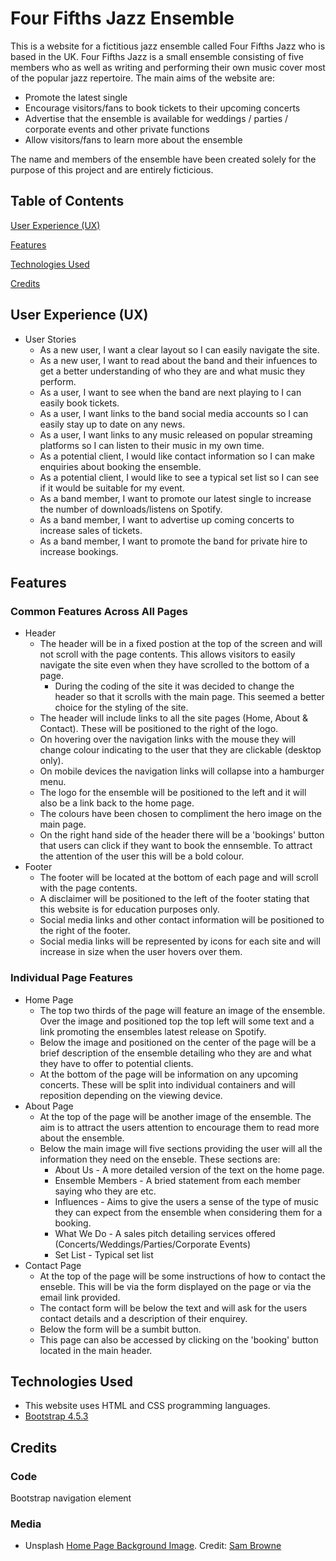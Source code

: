# Four Fifths Jazz Ensemble

This is a website for a fictitious jazz ensemble called Four Fifths Jazz who is based in the UK. Four Fifths Jazz is a small ensemble consisting of five 
members who as well as writing and performing their own music cover most of the popular jazz repertoire. The main aims of the website are:
* Promote the latest single
* Encourage visitors/fans to book tickets to their upcoming concerts
* Advertise that the ensemble is available for weddings / parties / corporate events and other private functions
* Allow visitors/fans to learn more about the ensemble 

The name and members of the ensemble have been created solely for the purpose of this project and are entirely ficticious.

## Table of Contents

[User Experience (UX)](#userexperience)

[Features](#features)

[Technologies Used](#technologies)

[Credits](#credits)


<a name="userexperience"></a>
## User Experience (UX)

* User Stories
    * As a new user, I want a clear layout so I can easily navigate the site.
    * As a new user, I want to read about the band and their infuences to get a better understanding of who they are and what music they perform.
    * As a user, I want to see when the band are next playing to I can easily book tickets.
    * As a user, I want links to the band social media accounts so I can easily stay up to date on any news.
    * As a user, I want links to any music released on popular streaming platforms so I can listen to their music in my own time.
    * As a potential client, I would like contact information so I can make enquiries about booking the ensemble.
    * As a potential client, I would like to see a typical set list so I can see if it would be suitable for my event.
    * As a band member, I want to promote our latest single to increase the number of downloads/listens on Spotify.
    * As a band member, I want to advertise up coming concerts to increase sales of tickets.
    * As a band member, I want to promote the band for private hire to increase bookings.

<a name="features"></a>
## Features

### Common Features Across All  Pages

* Header
    * The header will be in a fixed postion at the top of the screen and will not scroll with the page contents. This allows visitors to easily navigate the site even when they have scrolled to the bottom of a page.
        * During the coding of the site it was decided to change the header so that it scrolls with the main page. This seemed a better choice for the styling of the site.
    * The header will include links to all the site pages (Home, About & Contact). These will be positioned to the right of the logo.
    * On hovering over the navigation links with the mouse they will change colour indicating to the user that they are clickable (desktop only).
    * On mobile devices the navigation links will collapse into a hamburger menu.
    * The logo for the ensemble will be positioned to the left and it will also be a link back to the home page.
    * The colours have been chosen to compliment the hero image on the main page.
    * On the right hand side of the header there will be a 'bookings' button that users can click if they want to book the ennsemble. To attract the attention of the user this will be a bold colour.
* Footer
    * The footer will be located at the bottom of each page and will scroll with the page contents.
    * A disclaimer will be positioned to the left of the footer stating that this website is for education purposes only.
    * Social media links and other contact information will be positioned to the right of the footer.
    * Social media links will be represented by icons for each site and will increase in size when the user hovers over them.

### Individual Page Features

* Home Page
    * The top two thirds of the page will feature an image of the ensemble. Over the image and positioned top the top left will some text and a link promoting the ensembles latest release on Spotify.
    * Below the image and positioned on the center of the page will be a brief description of the ensemble detailing who they are and what they have to offer to potential clients.
    * At the bottom of the page will be information on any upcoming concerts. These will be split into individual containers and will reposition depending on the viewing device.
* About Page
    * At the top of the page will be another image of the ensemble. The aim is to attract the users attention to encourage them to read more about the ensemble.
    * Below the main image will five sections providing the user will all the information they need on the enseble. These sections are:
        * About Us - A more detailed version of the text on the home page.
        * Ensemble Members - A bried statement from each member saying who they are etc.
        * Influences - Aims to give the users a sense of the type of music they can expect from the ensemble when considering them for a booking.
        * What We Do - A sales pitch detailing services offered (Concerts/Weddings/Parties/Corporate Events)
        * Set List - Typical set list
* Contact Page
    * At the top of the page will be some instructions of how to contact the enseble. This will be via the form displayed on the page or via the email link provided.
    * The contact form will be below the text and will ask for the users contact details and a description of their enquirey.
    * Below the form will be a sumbit button.
    * This page can also be accessed by clicking on the 'booking' button located in the main header.

<a name="technologies"></a>
## Technologies Used 

* This website uses HTML and CSS programming languages.
* [Bootstrap 4.5.3](https://getbootstrap.com/)

<a name="credits"></a>
## Credits
### Code
Bootstrap navigation element

### Media
* Unsplash [Home Page Background Image](https://unsplash.com/photos/VAu2j8My3-0). Credit: [Sam Browne](https://unsplash.com/@samjbrowne)